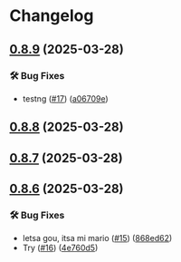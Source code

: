 # Changelog

## [0.8.9](https://github.com/FHIDev/dafn-dummy-repo/compare/v0.8.8...v0.8.9) (2025-03-28)


### 🛠️ Bug Fixes

* testng ([#17](https://github.com/FHIDev/dafn-dummy-repo/issues/17)) ([a06709e](https://github.com/FHIDev/dafn-dummy-repo/commit/a06709ea2b60256d427d6efe2c4e3c9d362c619a))

## [0.8.8](https://github.com/FHIDev/dafn-dummy-repo/compare/v0.8.7...v0.8.8) (2025-03-28)

## [0.8.7](https://github.com/FHIDev/dafn-dummy-repo/compare/v0.8.6...v0.8.7) (2025-03-28)

## [0.8.6](https://github.com/FHIDev/dafn-dummy-repo/compare/v0.8.2...v0.8.6) (2025-03-28)


### 🛠️ Bug Fixes

* letsa gou, itsa mi mario ([#15](https://github.com/FHIDev/dafn-dummy-repo/issues/15)) ([868ed62](https://github.com/FHIDev/dafn-dummy-repo/commit/868ed62b7e6cce3a2dbf5336c67ffbee5f3db74b))
* Try ([#16](https://github.com/FHIDev/dafn-dummy-repo/issues/16)) ([4e760d5](https://github.com/FHIDev/dafn-dummy-repo/commit/4e760d5fe90ba4977d3eb723f6769c0fe83a0387))
